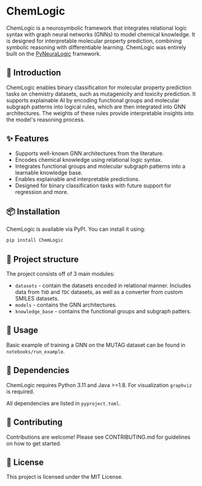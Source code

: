 # ChemLogic

ChemLogic is a neurosymbolic framework that integrates relational logic syntax with graph neural networks (GNNs) to model chemical knowledge. It is designed for interpretable molecular property prediction, combining symbolic reasoning with differentiable learning. ChemLogic was entirely built on the [PyNeuraLogic](https://github.com/LukasZahradnik/PyNeuraLogic) framework.

## 🧬 Introduction

ChemLogic enables binary classification for molecular property prediction tasks on chemistry datasets, such as mutagenicity and toxicity prediction. It supports explainable AI by encoding functional groups and molecular subgraph patterns into logical rules, which are then integrated into GNN architectures. The weights of these rules provide interpretable insights into the model's reasoning process.

## ✨ Features

- Supports well-known GNN architectures from the literature.
- Encodes chemical knowledge using relational logic syntax.
- Integrates functional groups and molecular subgraph patterns into a learnable knowledge base.
- Enables explainable and interpretable predictions.
- Designed for binary classification tasks with future support for regression and more.

## 📦 Installation

ChemLogic is available via PyPI. You can install it using:

```bash
pip install ChemLogic
```

## 📂 Project structure

The project consists off of 3 main modules:

- `datasets` - contain the datasets encoded in relational manner. Includes data from `TUD` and `TDC` datasets, as well as a converter from custom SMILES datasets.
- `models` - contains the GNN architectures.
- `knowledge_base` - contains the functional groups and subgraph patters.

## 🚀 Usage

Basic example of training a GNN on the MUTAG dataset can be found in `notebooks/run_example`.

## 🧩 Dependencies

ChemLogic requires Python 3.11 and Java >=1.8. For visualization `graphviz` is required.

All dependencies are listed in `pyproject.toml`.

## 🤝 Contributing

Contributions are welcome! Please see CONTRIBUTING.md for guidelines on how to get started.

## 📄 License

This project is licensed under the MIT License.